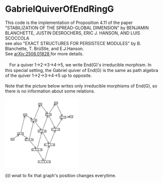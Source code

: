 # GabrielQuiverOfEndRingG

This code is the implementation of Proposition 4.11 of the paper
"STABILIZATION OF THE SPREAD-GLOBAL DIMENSION" by BENJAMIN BLANCHETTE, JUSTIN DESROCHERS, ERIC J. HANSON, AND LUIS SCOCCOLA
<br>
see also "EXACT STRUCTURES FOR PERSISTECE MODULES" by B. Blanchette, T. BrüStle, and E.J.Hanson.   
See <a href="https://arxiv.org/abs/2506.01828(https://arxiv.org/pdf/2506.01828)">arXiv:2506.01828 </a> for more details. 
<br>
<br>
　For a quiver 1→2→3→4→5, we write End(G)'s irreducible morphism. In this special setting, the Gabriel quiver of End(G) is the same as path algebra of the quiver 1→2→3→4→5 up to opposite.  
<br>
Note that the picture below writes only irreducible morphisms of End(G), so there is no information about some relations.
 <!-- Picture -->
  <div title="picture">
    <img src="Graph.PNG" alt="picture" width="240px" >
    </div>
    <small>
    </small>
<!-- end Picture -->

(i)I wnat to fix that graph's position changes everytime.
